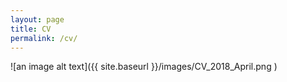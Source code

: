 ```yaml
---
layout: page
title: CV
permalink: /cv/
---
```


![an image alt text]({{ site.baseurl }}/images/CV_2018_April.png )
